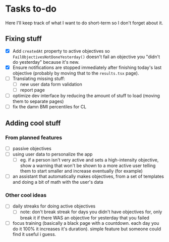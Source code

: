 # Tasks to-do

Here I'll keep track of what I want to do short-term so I don't forget about it.

## Fixing stuff

- [x] Add `createdAt` property to active objectives so `FailObjectivesNotDoneYesterday()` doesn't fail an objective you "didn't do yesterday" because it's new.
- [x] Ensure notifications are stopped immediately after finishing today's last objective (probably by moving that to the `results.tsx` page).
- [ ] Translating missing stuff:
  - [ ] new user data form validation
  - [ ] report page
- [ ] optimize dev interface by reducing the amount of stuff to load (moving them to separate pages)
- [ ] fix the damn BMI percentiles for CL

## Adding cool stuff

### From planned features

- [ ] passive objectives
- [ ] using user data to personalize the app
  - [ ] eg. if a person isn't very active and sets a high-intensity objective, show a warning that won't be shown to a more active user telling them to start smaller and increase eventually (for example)
- [ ] an assistant that automatically makes objectives, from a set of templates and doing a bit of math with the user's data

### Other cool ideas

- [ ] daily streaks for doing active objectives
  - [ ] note: don't break streak for days you didn't have objectives for, only break it if there WAS an objective for yesterday that you failed
- [ ] focus training (basically a black page with a countdown. each day you do it 100% it increases it's duration). simple feature but someone could find it useful i guess.
